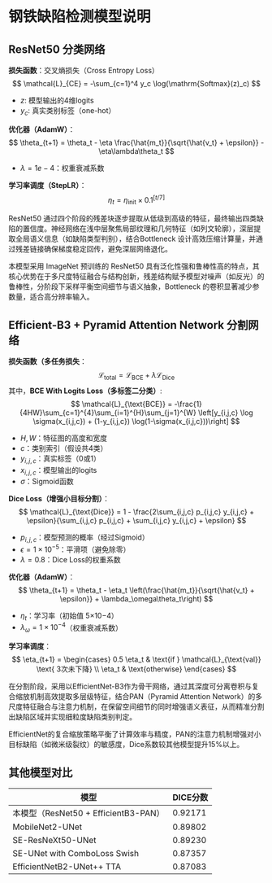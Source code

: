 # 钢铁缺陷检测模型说明

## ResNet50 分类网络

**损失函数**：交叉熵损失（Cross Entropy Loss）
$$
\mathcal{L}_{CE} = -\sum_{c=1}^4 y_c \log(\mathrm{Softmax}(z)_c)
$$

- $z$: 模型输出的4维logits
- $y_c$: 真实类别标签（one-hot）

**优化器（AdamW）**：
$$
\theta_{t+1} = \theta_t - \eta \frac{\hat{m_t}}{\sqrt{\hat{v_t} + \epsilon}} - \eta\lambda\theta_t
$$

- $\lambda = 1e - 4$：权重衰减系数

**学习率调度（StepLR）**：
$$
\eta_t = \eta_{\mathrm{init}} \times 0.1^{[t/7]}
$$

ResNet50 通过四个阶段的残差块逐步提取从低级到高级的特征，最终输出四类缺陷的置信度。神经网络在浅中层聚焦局部纹理和几何特征（如列文轮廓），深层提取全局语义信息（如缺陷类型判别），结合Bottleneck 设计高效压缩计算量，并通过残差链接确保梯度稳定回传，避免深层网络退化。

本模型采用 ImageNet 预训练的 ResNet50 具有泛化性强和鲁棒性高的特点，其核心优势在于多尺度特征融合与结构创新，残差结构赋予模型对噪声（如反光）的鲁棒性，分阶段下采样平衡空间细节与语义抽象，Bottleneck 的卷积显著减少参数量，适合高分辨率输入。

## Efficient-B3 + Pyramid Attention Network 分割网络

**损失函数（多任务损失**：
$$
\mathcal{L}_{\text{total}} = \mathcal{L}_{\text{BCE}} + \lambda \mathcal{L}_{\text{Dice}}
$$
其中，**BCE With Logits Loss（多标签二分类）**:
$$
\mathcal{L}_{\text{BCE}} = -\frac{1}{4HW}\sum_{c=1}^{4}\sum_{i=1}^{H}\sum_{j=1}^{W} \left[y_{i,j,c} \log \sigma(x_{i,j,c}) + (1-y_{i,j,c}) \log(1-\sigma(x_{i,j,c}))\right]
$$

- $H,W$：特征图的高度和宽度
- $c$：类别索引（假设共4类）
- $y_{i,j,c}$：真实标签（0或1）
- $x_{i,j,c}$：模型输出的logits
- $\sigma$：Sigmoid函数

**Dice Loss（增强小目标分割）**：
$$
\mathcal{L}_{\text{Dice}} = 1 - \frac{2\sum_{i,j,c} p_{i,j,c} y_{i,j,c} + \epsilon}{\sum_{i,j,c} p_{i,j,c} + \sum_{i,j,c} y_{i,j,c} + \epsilon}
$$

- $p_{i, j, c}$：模型预测的概率（经过Sigmoid）
- $\epsilon = 1 \times 10^{-5}$：平滑项（避免除零）
- $\lambda = 0.8$：Dice Loss的权重系数

**优化器（AdamW）**：
$$
\theta_{t+1} = \theta_t - \eta_t \left(\frac{\hat{m_t}}{\sqrt{\hat{v_t} + \epsilon}} + \lambda_\omega\theta_t\right)
$$

- $\eta_t$：学习率（初始值 5×10−4）
- $\lambda_\omega = 1 \times 10 ^ {-4}$（权重衰减系数）

**学习率调度**：
$$
\eta_{t+1} = \begin{cases} 
0.5 \eta_t & \text{if } \mathcal{L}_{\text{val}} \text{ 3次未下降} \\
\eta_t & \text{otherwise}
\end{cases}
$$

在分割阶段，采用以EfficientNet-B3作为骨干网络，通过其深度可分离卷积与复合缩放机制高效提取多层级特征，结合PAN（Pyramid Attention Network）的多尺度特征融合与注意力机制，在保留空间细节的同时增强语义表征，从而精准分割出缺陷区域并实现细粒度缺陷类别判定。

EfficientNet的复合缩放策略平衡了计算效率与精度，PAN的注意力机制增强对小目标缺陷（如微米级裂纹）的敏感度，Dice系数较其他模型提升15%以上。



## 其他模型对比

| 模型                                 | DICE分数 |
| ------------------------------------ | -------- |
| 本模型（ResNet50 + EfficientB3-PAN） | 0.92171  |
| MobileNet2-UNet                      | 0.89802  |
| SE-ResNeXt50-UNet                    | 0.89230  |
| SE-UNet with ComboLoss Swish         | 0.87357  |
| EfficientNetB2-UNet++ TTA            | 0.87083  |

